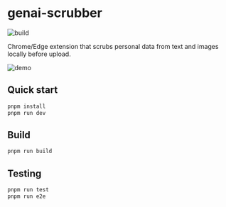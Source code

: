 # genai-scrubber

![build](https://github.com/elilim09/GenAI-Scrubber/actions/workflows/ci.yml/badge.svg)

Chrome/Edge extension that scrubs personal data from text and images locally before upload.

![demo](docs/demo.gif) <!-- <<<binary placeholder>>> -->

## Quick start

```bash
pnpm install
pnpm run dev
```

## Build

```bash
pnpm run build
```

## Testing

```bash
pnpm run test
pnpm run e2e
```
